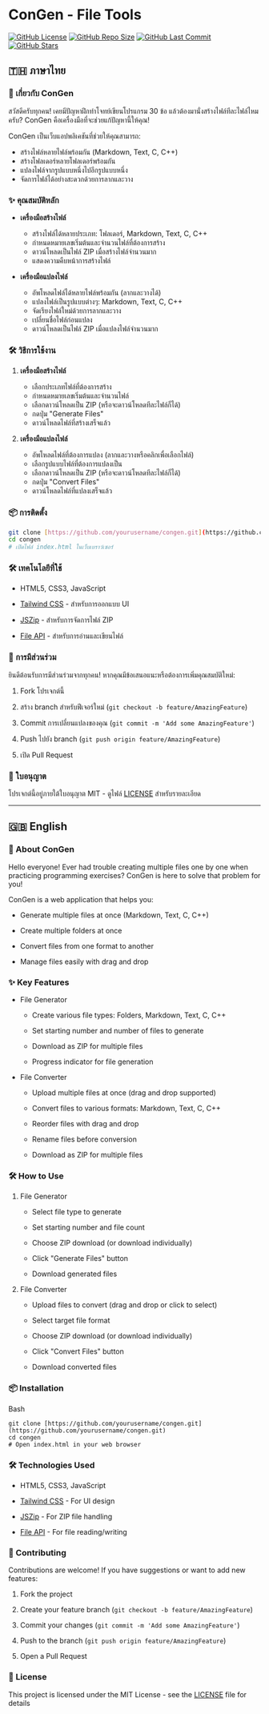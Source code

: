 # ConGen - File Tools

[![GitHub License](https://img.shields.io/github/license/ShoperGamer/congen?style=for-the-badge&label=License&color=blue)](LICENSE)
[![GitHub Repo Size](https://img.shields.io/github/repo-size/ShoperGamer/congen?style=for-the-badge&label=Repo%20Size&color=brightgreen)](https://github.com/ShoperGamer/congen)
[![GitHub Last Commit](https://img.shields.io/github/last-commit/ShoperGamer/congen?style=for-the-badge&label=Last%20Commit&color=yellow)](https://github.com/ShoperGamer/congen)
[![GitHub Stars](https://img.shields.io/github/stars/ShoperGamer/congen?style=social)](https://github.com/ShoperGamer/congen)

## 🇹🇭 ภาษาไทย

### 🚀 เกี่ยวกับ ConGen

สวัสดีครับทุกคน! เคยมีปัญหาฝึกทำโจทย์เขียนโปรแกรม 30 ข้อ แล้วต้องมานั่งสร้างไฟล์ทีละไฟล์ไหมครับ? ConGen คือเครื่องมือที่จะช่วยแก้ปัญหานี้ให้คุณ!

ConGen เป็นเว็บแอปพลิเคชันที่ช่วยให้คุณสามารถ:
- สร้างไฟล์หลายไฟล์พร้อมกัน (Markdown, Text, C, C++)
- สร้างโฟลเดอร์หลายโฟลเดอร์พร้อมกัน
- แปลงไฟล์จากรูปแบบหนึ่งไปอีกรูปแบบหนึ่ง
- จัดการไฟล์ได้อย่างสะดวกด้วยการลากและวาง

### ✨ คุณสมบัติหลัก

- **เครื่องมือสร้างไฟล์**
  - สร้างไฟล์ได้หลายประเภท: โฟลเดอร์, Markdown, Text, C, C++
  - กำหนดหมายเลขเริ่มต้นและจำนวนไฟล์ที่ต้องการสร้าง
  - ดาวน์โหลดเป็นไฟล์ ZIP เมื่อสร้างไฟล์จำนวนมาก
  - แสดงความคืบหน้าการสร้างไฟล์

- **เครื่องมือแปลงไฟล์**
  - อัพโหลดไฟล์ได้หลายไฟล์พร้อมกัน (ลากและวางได้)
  - แปลงไฟล์เป็นรูปแบบต่างๆ: Markdown, Text, C, C++
  - จัดเรียงไฟล์ใหม่ด้วยการลากและวาง
  - เปลี่ยนชื่อไฟล์ก่อนแปลง
  - ดาวน์โหลดเป็นไฟล์ ZIP เมื่อแปลงไฟล์จำนวนมาก

### 🛠️ วิธีการใช้งาน

1. **เครื่องมือสร้างไฟล์**
   - เลือกประเภทไฟล์ที่ต้องการสร้าง
   - กำหนดหมายเลขเริ่มต้นและจำนวนไฟล์
   - เลือกดาวน์โหลดเป็น ZIP (หรือจะดาวน์โหลดทีละไฟล์ก็ได้)
   - กดปุ่ม "Generate Files"
   - ดาวน์โหลดไฟล์ที่สร้างเสร็จแล้ว

2. **เครื่องมือแปลงไฟล์**
   - อัพโหลดไฟล์ที่ต้องการแปลง (ลากและวางหรือคลิกเพื่อเลือกไฟล์)
   - เลือกรูปแบบไฟล์ที่ต้องการแปลงเป็น
   - เลือกดาวน์โหลดเป็น ZIP (หรือจะดาวน์โหลดทีละไฟล์ก็ได้)
   - กดปุ่ม "Convert Files"
   - ดาวน์โหลดไฟล์ที่แปลงเสร็จแล้ว

### 📦 การติดตั้ง

```bash
git clone [https://github.com/yourusername/congen.git](https://github.com/yourusername/congen.git)
cd congen
# เปิดไฟล์ index.html ในเว็บเบราว์เซอร์

```

### 🛠️ เทคโนโลยีที่ใช้

-   HTML5, CSS3, JavaScript
    
-   [Tailwind CSS](https://tailwindcss.com/) - สำหรับการออกแบบ UI
    
-   [JSZip](https://stuk.github.io/jszip/) - สำหรับการจัดการไฟล์ ZIP
    
-   [File API](https://developer.mozilla.org/en-US/docs/Web/API/File_API) - สำหรับการอ่านและเขียนไฟล์
    

### 🤝 การมีส่วนร่วม

ยินดีต้อนรับการมีส่วนร่วมจากทุกคน! หากคุณมีข้อเสนอแนะหรือต้องการเพิ่มคุณสมบัติใหม่:

1.  Fork โปรเจกต์นี้
    
2.  สร้าง branch สำหรับฟีเจอร์ใหม่ (`git checkout -b feature/AmazingFeature`)
    
3.  Commit การเปลี่ยนแปลงของคุณ (`git commit -m 'Add some AmazingFeature'`)
    
4.  Push ไปยัง branch (`git push origin feature/AmazingFeature`)
    
5.  เปิด Pull Request
    

### 📜 ใบอนุญาต

โปรเจกต์นี้อยู่ภายใต้ใบอนุญาต MIT - ดูไฟล์ [LICENSE](https://www.google.com/search?q=LICENSE) สำหรับรายละเอียด

----------

## 🇬🇧 English

### 🚀 About ConGen

Hello everyone! Ever had trouble creating multiple files one by one when practicing programming exercises? ConGen is here to solve that problem for you!

ConGen is a web application that helps you:

-   Generate multiple files at once (Markdown, Text, C, C++)
    
-   Create multiple folders at once
    
-   Convert files from one format to another
    
-   Manage files easily with drag and drop
    

### ✨ Key Features

-   File Generator
    
    - Create various file types: Folders, Markdown, Text, C, C++
    
    - Set starting number and number of files to generate
    
    - Download as ZIP for multiple files
    
    - Progress indicator for file generation
    
-   File Converter
    
    - Upload multiple files at once (drag and drop supported)
    
    - Convert files to various formats: Markdown, Text, C, C++
    
    - Reorder files with drag and drop
    
    - Rename files before conversion
    
    - Download as ZIP for multiple files
    

### 🛠️ How to Use

1.  File Generator
    
    - Select file type to generate
    
    - Set starting number and file count
    
    - Choose ZIP download (or download individually)
    
    - Click "Generate Files" button
    
    - Download generated files
    
2.  File Converter
    
    - Upload files to convert (drag and drop or click to select)
    
    - Select target file format
    
    - Choose ZIP download (or download individually)
    
    - Click "Convert Files" button
    
    - Download converted files
    

### 📦 Installation

Bash

```
git clone [https://github.com/yourusername/congen.git](https://github.com/yourusername/congen.git)
cd congen
# Open index.html in your web browser

```

### 🛠️ Technologies Used

-   HTML5, CSS3, JavaScript
    
-   [Tailwind CSS](https://tailwindcss.com/) - For UI design
    
-   [JSZip](https://stuk.github.io/jszip/) - For ZIP file handling
    
-   [File API](https://developer.mozilla.org/en-US/docs/Web/API/File_API) - For file reading/writing
    

### 🤝 Contributing

Contributions are welcome! If you have suggestions or want to add new features:

1.  Fork the project
    
2.  Create your feature branch (`git checkout -b feature/AmazingFeature`)
    
3.  Commit your changes (`git commit -m 'Add some AmazingFeature'`)
    
4.  Push to the branch (`git push origin feature/AmazingFeature`)
    
5.  Open a Pull Request
    

### 📜 License

This project is licensed under the MIT License - see the [LICENSE](https://www.google.com/search?q=LICENSE) file for details